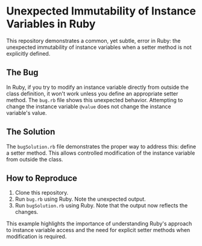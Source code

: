 # Unexpected Immutability of Instance Variables in Ruby

This repository demonstrates a common, yet subtle, error in Ruby: the unexpected immutability of instance variables when a setter method is not explicitly defined.

## The Bug

In Ruby, if you try to modify an instance variable directly from outside the class definition, it won't work unless you define an appropriate setter method.  The `bug.rb` file shows this unexpected behavior. Attempting to change the instance variable `@value` does not change the instance variable's value.

## The Solution

The `bugSolution.rb` file demonstrates the proper way to address this: define a setter method. This allows controlled modification of the instance variable from outside the class.

## How to Reproduce

1. Clone this repository.
2. Run `bug.rb` using Ruby. Note the unexpected output.
3. Run `bugSolution.rb` using Ruby. Note that the output now reflects the changes.

This example highlights the importance of understanding Ruby's approach to instance variable access and the need for explicit setter methods when modification is required.
